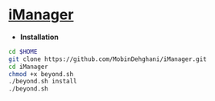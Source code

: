 # [iManager](https://telegram.me/iMngr)

* **Installation**

```sh
cd $HOME
git clone https://github.com/MobinDehghani/iManager.git
cd iManager
chmod +x beyond.sh
./beyond.sh install
./beyond.sh 
```

